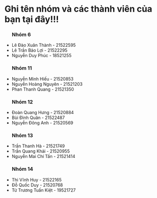 # Ghi tên nhóm và các thành viên của bạn tại đây!!!
<ul>
  <h3><b> Nhóm 6 </b></h3>
  <li> Lê Đào Xuân Thành - 21522595 </li>
  <li> Lê Trần Bảo Lợi - 21522295 </li>
  <li> Nguyễn Duy Phúc - 18521255 </li>
  <h3><b> Nhóm 11 </b></h3>
  <li> Nguyễn Minh Hiếu - 21520853 </li>
  <li> Nguyễn Hoàng Nguyên - 21521203 </li>
  <li> Phan Thanh Quang - 21521350 </li>
  <h3><b> Nhóm 12 </b></h3>
  <li> Đoàn Quang Hưng - 21520884 </li>
  <li> Bùi Đình Quân - 21522487 </li>
  <li> Nguyễn Đông Anh - 21520569 </li>
  <h3><b> Nhóm 13 </b></h3>
  <li> Trần Thanh Hà - 21521749 </li>
  <li> Trần Quang Khải - 21520955 </li>
  <li> Nguyễn Mai Chí Tấn - 21521414 </li>
  <h3><b> Nhóm 14 </b></h3>
  <li> Thi Vĩnh Huy - 21522165 </li>
  <li> Đỗ Quốc Duy - 21520768 </li>
  <li> Từ Trương Tuấn Kiệt - 19521727 </li>
</ul>
